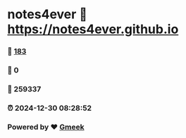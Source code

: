 # notes4ever :link: https://notes4ever.github.io 
### :page_facing_up: [183](https://notes4ever.github.io/tag.html) 
### :speech_balloon: 0 
### :hibiscus: 259337 
### :alarm_clock: 2024-12-30 08:28:52 
### Powered by :heart: [Gmeek](https://github.com/Meekdai/Gmeek)
